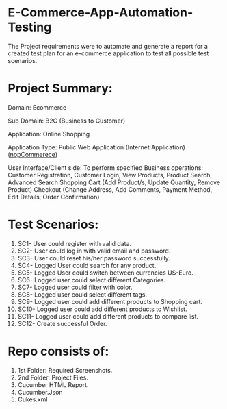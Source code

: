 # E-Commerce-App-Automation-Testing

The Project requirements were to automate and generate a report for a created test plan for an e-commerce application to test all possible test scenarios.

# Project Summary:

Domain: Ecommerce

Sub Domain: B2C (Business to Customer)

Application: Online Shopping

Application Type: Public Web Application (Internet Application) ([nopCommerece](https://demo.nopcommerce.com/))

User Interface/Client side: To perform specified Business operations:
Customer Registration, Customer Login,
View Products, Product Search, Advanced Search
Shopping Cart (Add Product/s, Update Quantity, Remove Product)
Checkout (Change Address, Add Comments, Payment Method, Edit Details, Order Confirmation)

# Test Scenarios:
1) SC1- User could register with valid data.
2) SC2- User could log in with valid email and password.
3) SC3- User could reset his/her password successfully.
4) SC4- Logged User could search for any product.
5) SC5- Logged User could switch between currencies US-Euro.
6) SC6- Logged user could select different Categories.
7) SC7- Logged user could filter with color.
8) SC8- Logged user could select different tags.
9) SC9- Logged user could add different products to Shopping cart.
10) SC10- Logged user could add different products to Wishlist.
11) SC11- Logged user could add different products to compare list.
12) SC12- Create successful Order.

# Repo consists of:

1) 1st Folder: Required Screenshots.
2) 2nd Folder: Project Files.
3) Cucumber HTML Report.
4) Cucumber.Json
5) Cukes.xml
